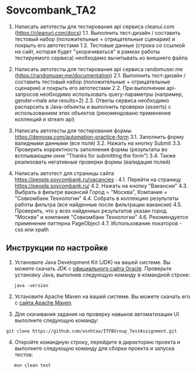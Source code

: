 # Sovcombank_TA2


1. Написать автотесты для тестирования api сервиса cleanui.com (https://cleanuri.com/docs)
1.1. Выполнить тест-дизайн / составить тестовый набор (положительные + отрицательные сценарии) и покрыть его автотестами
1.2. Тестовые данные (строка со ссылкой на сайт, которая будет "укорачиваться" в рамках работы тестируемого сервиса) необходимо вычитывать из внешнего файла

2. Написать автотесты для тестирования api сервиса randomuser.me (https://randomuser.me/documentation)
2.1. Выполнить тест-дизайн / составить тестовый набор (положительные + отрицательные сценарии) и покрыть его автотестами
2.2. При выполнении api-запросов необходимо использовать query-параметры (например, gender=male или results=2)
2.3. Ответы сервиса необходимо распарсить в Java-объекты и выполнить проверки (asserts) с использованием этих объектов (рекомендовано применение коллекций и stream api)

3. Написать автотесты для тестирования формы https://demoqa.com/automation-practice-form
3.1. Заполнить форму валидными данными (все поля)
3.2. Нажать на кнопку Submit
3.3. Проверить корректность заполнения формы (результаты во всплывающем окне "Thanks for submitting the form")
3.4. Также реализовать негативные проверки формы (валидация полей)

4. Написать автотест для страницы сайта https://people.sovcombank.ru/vacancies :
4.1. Перейти на страницу https://people.sovcombank.ru/
4.2. Нажать на кнопку "Вакансии"
4.3. Выбрать в фильтре вакансий Город = "Москва", Компания = "Совкомбанк Технологии"
4.4. Собрать в коллекцию результаты работы фильтра (все найденные после фильтрации вакансии)
4.5. Проверить, что у всех найденных результатов указан город "Москва" и компания "Совкомбанк Технологии"
4.6. Рекомендуется применение паттерна PageObject
4.7. Использование локаторов - css или xpath


## Инструкции по настройке

1) Установите Java Development Kit (JDK) на вашей системе. Вы можете скачать JDK с [официального сайта Oracle](https://www.oracle.com/). Проверьте установку Java, выполнив следующую команду в командной строке:

```
   java -version
```

2) Установите Apache Maven на вашей системе. Вы можете скачать его с [сайта Apache Maven](https://maven.apache.org/).

3) Для скачивания задания на проверку навыков автоматизации UI выполните следующую команду:


```
git clone https://github.com/asnhtaa/ITFBGroup_TestAssignment.git
```

4) Откройте командную строку, перейдите в директорию проекта и выполните следующую команду для сборки проекта и запуска тестов:

```
   mvn clean test
```

